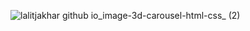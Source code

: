 ![lalitjakhar github io_image-3d-carousel-html-css_ (2)](https://github.com/user-attachments/assets/63b16185-ccec-489e-8daf-be34694a03b0)
